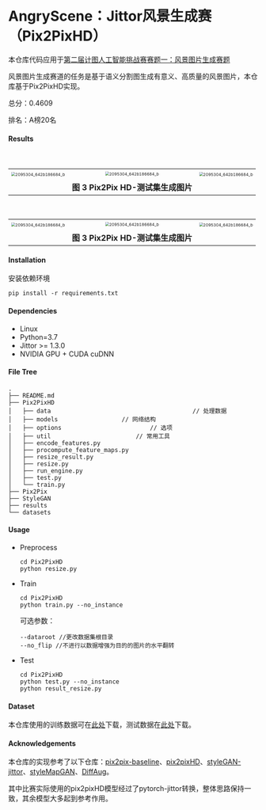 # AngryScene：Jittor风景生成赛（Pix2PixHD）

本仓库代码应用于[第二届计图人工智能挑战赛赛题一：风景图片生成赛题](https://www.educoder.net/competitions/index/Jittor-3)

风景图片生成赛道的任务是基于语义分割图生成有意义、高质量的风景图片，本仓库基于Pix2PixHD实现。

总分：0.4609

排名：A榜20名

#### Results
　<table style="border:none;text-align:center;width:auto;margin: 0 auto;">
	<tbody>
		<tr>
			<td style="padding: 6px"><img src="https://tva1.sinaimg.cn/large/e6c9d24ely1h3p4g5qu3wj20e80ao3z6.jpg" alt="2095304_642b186684_b" style="zoom:50%;" /></td><td><img src="https://tva1.sinaimg.cn/large/e6c9d24ely1h3p4glaetyj20e80aojrn.jpg" alt="2095304_642b186684_b" style="zoom:50%;"></td>
     <td style="padding: 6px"><img src="https://tva1.sinaimg.cn/large/e6c9d24ely1h3p4h3vzdcj20e80ao3yt.jpg" alt="2095304_642b186684_b" style="zoom:50%;" /></td>
		</tr>
    <tr><td></td><td style="text-align:center"><strong>图 3  Pix2Pix HD-测试集生成图片</strong></td><td></td></tr>
	</tbody>
</table>

　<table style="border:none;text-align:center;width:auto;margin: 0 auto;">
	<tbody>
		<tr>
			<td style="padding: 6px"><img src="https://tva1.sinaimg.cn/large/e6c9d24ely1h3p4hh1dpuj20e80aoaad.jpg" alt="2095304_642b186684_b" style="zoom:50%;" /></td><td><img src="https://tva1.sinaimg.cn/large/e6c9d24ely1h3p32mebccj20e80aodg2.jpg" alt="2095304_642b186684_b" style="zoom:50%;"></td>
     <td style="padding: 6px"><img src="https://tva1.sinaimg.cn/large/e6c9d24ely1h3p4i076dtj20e80aoq38.jpg" alt="2095304_642b186684_b" style="zoom:50%;" /></td>
		</tr>
    <tr><td></td><td style="text-align:center"><strong>图 3  Pix2Pix HD-测试集生成图片</strong></td><td></td></tr>
	</tbody>
</table>

#### Installation

安装依赖环境

```shell
pip install -r requirements.txt
```

#### Dependencies

- Linux
- Python=3.7
- Jittor >= 1.3.0
- NVIDIA GPU + CUDA cuDNN

#### File Tree

```
.
├── README.md                   
├── Pix2PixHD
│   ├── data										// 处理数据
│   ├── models                	// 网络结构
│   ├── options        					// 选项
│   ├── util                		// 常用工具
│   ├── encode_features.py      
│   ├── procompute_feature_maps.py
│   ├── resize_result.py
│   ├── resize.py      
│   ├── run_engine.py
│   ├── test.py
│   └── train.py
├── Pix2Pix
├── StyleGAN
├── results
└── datasets
```

#### Usage

- Preprocess

  ```shell
  cd Pix2PixHD
  python resize.py
  ```

- Train

  ```shell
  cd Pix2PixHD
  python train.py --no_instance
  ```

  可选参数：

  ```shell
  --dataroot //更改数据集根目录
  --no_flip //不进行以数据增强为目的的图片的水平翻转
  ```

- Test

  ```shell
  cd Pix2PixHD
  python test.py --no_instance
  python result_resize.py
  ```

#### Dataset

本仓库使用的训练数据可在[此处](https://cloud.tsinghua.edu.cn/f/1d734cbb68b545d6bdf2/?dl=1)下载，测试数据在[此处](https://cloud.tsinghua.edu.cn/f/70195945f21d4d6ebd94/?dl=1)下载。

#### Acknowledgements

本仓库的实现参考了以下仓库：[pix2pix-baseline](https://github.com/Jittor/JGAN/tree/master/competition#%E8%B5%9B%E9%A2%98%E4%B8%80%E9%A3%8E%E6%99%AF%E5%9B%BE%E7%89%87%E7%94%9F%E6%88%90%E8%B5%9B%E9%A2%98)、[pix2pixHD](https://github.com/NVIDIA/pix2pixHD)、[styleGAN-jittor](https://github.com/xUhEngwAng/StyleGAN-jittor)、[styleMapGAN](https://github.com/naver-ai/StyleMapGAN)、[DiffAug](https://github.com/mit-han-lab/data-efficient-gans)。

其中比赛实际使用的pix2pixHD模型经过了pytorch-jittor转换，整体思路保持一致，其余模型大多起到参考作用。
